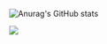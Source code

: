 ![Anurag's GitHub stats](https://github-readme-stats.vercel.app/api?username=dannws&show_icons=true&theme=great-gatsby)

[![](https://visitcount.itsvg.in/api?id=dannws&label=Profile%20Views&icon=2&pretty=false)]()
